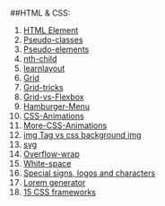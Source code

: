 ##HTML & CSS:

1. [HTML Element](https://developer.mozilla.org/en-US/docs/Web/HTML/Element)
2. [Pseudo-classes](https://developer.mozilla.org/en-US/docs/Web/CSS/Pseudo-classes)
3. [Pseudo-elements](https://developer.mozilla.org/en-US/docs/Web/CSS/Pseudo-elements)
4. [nth-child](https://css-tricks.com/how-nth-child-works/)
5. [learnlayout](http://learnlayout.com/toc.html)
6. [Grid](https://developer.mozilla.org/en-US/docs/Glossary/Grid)
7. [Grid-tricks](https://css-tricks.com/snippets/css/complete-guide-grid/)
8. [Grid-vs-Flexbox](https://www.youtube.com/watch?v=RSIclWvNTdQ)
9. [Hamburger-Menu](https://codepen.io/search/pens?q=hamburger+menu+css&cursor=ZD0xJm89MCZwPTQ=)
10. [CSS-Animations]( https://css-tricks.com/almanac/properties/a/animation/)
11. [More-CSS-Animations](https://animista.net/)
12. [img Tag vs css background img](https://blog.px-lab.com/html-img-tag-vs-css-background-image/)
13. [svg](https://developer.mozilla.org/en-US/docs/Web/SVG)
14. [Overflow-wrap](https://developer.mozilla.org/en-US/docs/Web/CSS/overflow-wrap)
15. [White-space](https://developer.mozilla.org/en-US/docs/Web/CSS/white-space)
16. [Special signs, logos and characters](https://dev.w3.org/html5/html-author/charref)
17. [Lorem generator](https://www.loremipsum.de/)
18. [15 CSS frameworks](https://www.mockplus.com/blog/post/css-framework)
 []()
 []()
